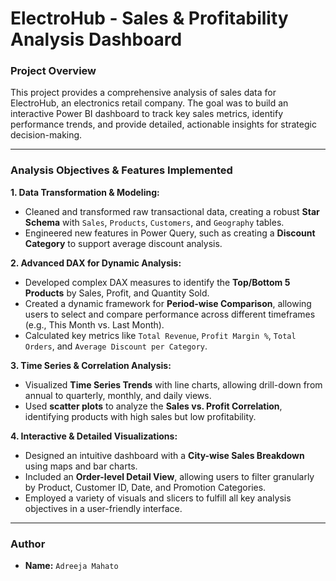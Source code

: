 # ElectroHub - Sales & Profitability Analysis Dashboard

### Project Overview
This project provides a comprehensive analysis of sales data for ElectroHub, an electronics retail company. The goal was to build an interactive Power BI dashboard to track key sales metrics, identify performance trends, and provide detailed, actionable insights for strategic decision-making.


---

### Analysis Objectives & Features Implemented

**1. Data Transformation & Modeling:**
* Cleaned and transformed raw transactional data, creating a robust **Star Schema** with `Sales`, `Products`, `Customers`, and `Geography` tables.
* Engineered new features in Power Query, such as creating a **Discount Category** to support average discount analysis.

**2. Advanced DAX for Dynamic Analysis:**
* Developed complex DAX measures to identify the **Top/Bottom 5 Products** by Sales, Profit, and Quantity Sold.
* Created a dynamic framework for **Period-wise Comparison**, allowing users to select and compare performance across different timeframes (e.g., This Month vs. Last Month).
* Calculated key metrics like `Total Revenue`, `Profit Margin %`, `Total Orders`, and `Average Discount per Category`.

**3. Time Series & Correlation Analysis:**
* Visualized **Time Series Trends** with line charts, allowing drill-down from annual to quarterly, monthly, and daily views.
* Used **scatter plots** to analyze the **Sales vs. Profit Correlation**, identifying products with high sales but low profitability.

**4. Interactive & Detailed Visualizations:**
* Designed an intuitive dashboard with a **City-wise Sales Breakdown** using maps and bar charts.
* Included an **Order-level Detail View**, allowing users to filter granularly by Product, Customer ID, Date, and Promotion Categories.
* Employed a variety of visuals and slicers to fulfill all key analysis objectives in a user-friendly interface.

---

### Author
* **Name:** `Adreeja Mahato`
